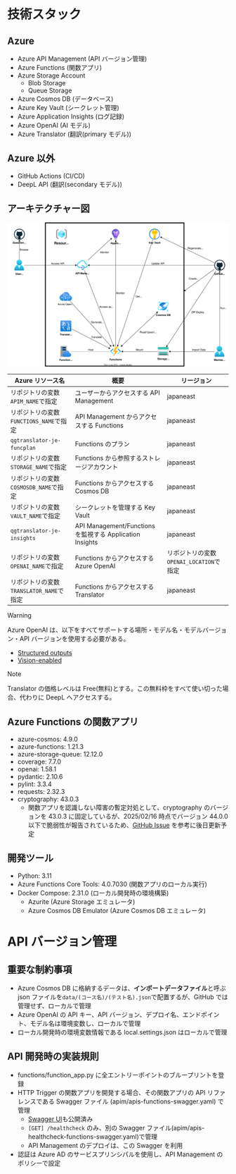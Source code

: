 # 技術スタック

## Azure

- Azure API Management (API バージョン管理)
- Azure Functions (関数アプリ)
- Azure Storage Account
  - Blob Storage
  - Queue Storage
- Azure Cosmos DB (データベース)
- Azure Key Vault (シークレット管理)
- Azure Application Insights (ログ記録)
- Azure OpenAI (AI モデル)
- Azure Translator (翻訳(primary モデル))

## Azure 以外

- GitHub Actions (CI/CD)
- DeepL API (翻訳(secondary モデル))

## アーキテクチャー図

![architecture.drawio](architecture.drawio.svg)

| Azure リソース名                        | 概要                                                     | リージョン                              |
| --------------------------------------- | -------------------------------------------------------- | --------------------------------------- |
| リポジトリの変数`APIM_NAME`で指定       | ユーザーからアクセスする API Management                  | japaneast                               |
| リポジトリの変数`FUNCTIONS_NAME`で指定  | API Management からアクセスする Functions                | japaneast                               |
| `qgtranslator-je-funcplan`              | Functions のプラン                                       | japaneast                               |
| リポジトリの変数`STORAGE_NAME`で指定    | Functions から参照するストレージアカウント               | japaneast                               |
| リポジトリの変数`COSMOSDB_NAME`で指定   | Functions からアクセスする Cosmos DB                     | japaneast                               |
| リポジトリの変数`VAULT_NAME`で指定      | シークレットを管理する Key Vault                         | japaneast                               |
| `qgtranslator-je-insights`              | API Management/Functions を監視する Application Insights | japaneast                               |
| リポジトリの変数`OPENAI_NAME`で指定     | Functions からアクセスする Azure OpenAI                  | リポジトリの変数`OPENAI_LOCATION`で指定 |
| リポジトリの変数`TRANSLATOR_NAME`で指定 | Functions からアクセスする Translator                    | japaneast                               |

> [!WARNING]  
> Azure OpenAI は、以下をすべてサポートする場所・モデル名・モデルバージョン・API バージョンを使用する必要がある。
>
> - [Structured outputs](https://learn.microsoft.com/ja-jp/azure/ai-services/openai/how-to/structured-outputs)
> - [Vision-enabled](https://learn.microsoft.com/ja-jp/azure/ai-services/openai/how-to/gpt-with-vision)

> [!NOTE]  
> Translator の価格レベルは Free(無料)とする。この無料枠をすべて使い切った場合、代わりに DeepL へアクセスする。

## Azure Functions の関数アプリ

- azure-cosmos: 4.9.0
- azure-functions: 1.21.3
- azure-storage-queue: 12.12.0
- coverage: 7.7.0
- openai: 1.58.1
- pydantic: 2.10.6
- pylint: 3.3.4
- requests: 2.32.3
- cryptography: 43.0.3
  - 関数アプリを認識しない障害の暫定対処として、cryptography のバージョンを 43.0.3 に固定しているが、2025/02/16 時点でバージョン 44.0.0 以下で脆弱性が報告されているため、[GitHub Issue](https://github.com/Azure/azure-sdk-for-python/issues/38725) を参考に後日更新予定

## 開発ツール

- Python: 3.11
- Azure Functions Core Tools: 4.0.7030 (関数アプリのローカル実行)
- Docker Compose: 2.31.0 (ローカル開発時の環境構築)
  - Azurite (Azure Storage エミュレータ)
  - Azure Cosmos DB Emulator (Azure Cosmos DB エミュレータ)

# API バージョン管理

## 重要な制約事項

- Azure Cosmos DB に格納するデータは、**インポートデータファイル**と呼ぶ json ファイルを`data/(コース名)/(テスト名).json`で配置するが、GitHub では管理せず、ローカルで管理
- Azure OpenAI の API キー、API バージョン、デプロイ名、エンドポイント、モデル名は環境変数し、ローカルで管理
- ローカル開発時の環境変数情報である local.settings.json はローカルで管理

## API 開発時の実装規則

- functions/function_app.py に全エントリーポイントのブループリントを登録
- HTTP Trigger の関数アプリを開発する場合、その関数アプリの API リファレンスである Swagger ファイル (apim/apis-functions-swagger.yaml) で管理
  - [Swagger UI](https://infhyroyage.github.io/QuestionGPTTranslator/)も公開済み
  - `[GET] /healthcheck` のみ、別の Swagger ファイル(apim/apis-healthcheck-functions-swagger.yaml)で管理
  - API Management のデプロイは、この Swagger を利用
- 認証は Azure AD のサービスプリンシパルを使用し、API Management のポリシーで設定
